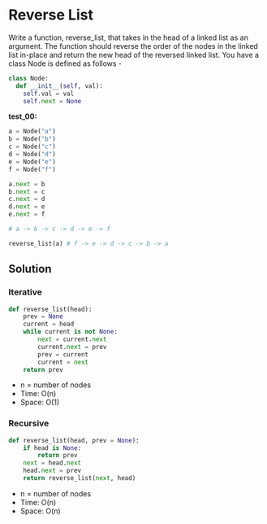 ﻿# Reverse List
Write a function, reverse_list, that takes in the head of a linked list as an argument. The function should reverse the order of the nodes in the linked list in-place and return the new head of the reversed linked list. You have a class Node is defined as follows -
```python
class Node:
  def __init__(self, val):
    self.val = val
    self.next = None
```

**test_00:**
```python
a = Node("a")
b = Node("b")
c = Node("c")
d = Node("d")
e = Node("e")
f = Node("f")

a.next = b
b.next = c
c.next = d
d.next = e
e.next = f

# a -> b -> c -> d -> e -> f

reverse_list(a) # f -> e -> d -> c -> b -> a
```

## Solution
### Iterative
```python
def reverse_list(head):
    prev = None
    current = head
    while current is not None:
        next = current.next
        current.next = prev
        prev = current
        current = next
    return prev
```
- n = number of nodes
- Time: O(n)
- Space: O(1)

### Recursive
```python
def reverse_list(head, prev = None):
    if head is None:
        return prev
    next = head.next
    head.next = prev
    return reverse_list(next, head)
```

- n = number of nodes
- Time: O(n)
- Space: O(n)
